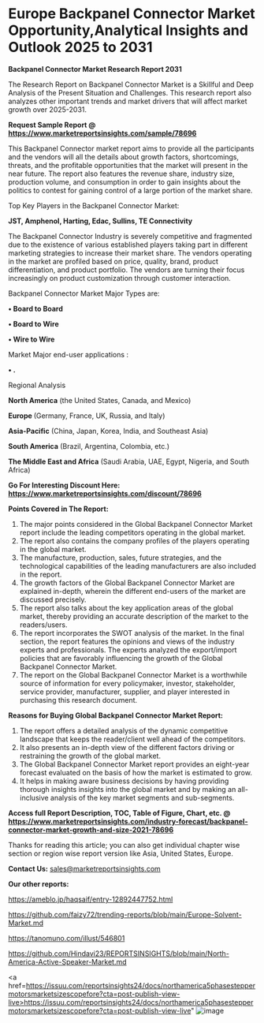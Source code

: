 # Europe Backpanel Connector Market Opportunity,Analytical Insights and Outlook 2025 to 2031

<strong>Backpanel Connector Market Research Report 2031</strong>

The Research Report on Backpanel Connector Market is a Skillful and Deep Analysis of the Present Situation and Challenges. This research report also analyzes other important trends and market drivers that will affect market growth over 2025-2031.

<strong>Request Sample Report @ <a href=https://www.marketreportsinsights.com/sample/78696>https://www.marketreportsinsights.com/sample/78696</a></strong>

This Backpanel Connector market report aims to provide all the participants and the vendors will all the details about growth factors, shortcomings, threats, and the profitable opportunities that the market will present in the near future. The report also features the revenue share, industry size, production volume, and consumption in order to gain insights about the politics to contest for gaining control of a large portion of the market share.

Top Key Players in the Backpanel Connector Market:

<strong>JST, Amphenol, Harting, Edac, Sullins, TE Connectivity</strong>

The Backpanel Connector Industry is severely competitive and fragmented due to the existence of various established players taking part in different marketing strategies to increase their market share. The vendors operating in the market are profiled based on price, quality, brand, product differentiation, and product portfolio. The vendors are turning their focus increasingly on product customization through customer interaction.

Backpanel Connector Market Major Types are:

<strong>• Board to Board

• Board to Wire

• Wire to Wire</strong>

Market Major end-user applications :

<strong>• .</strong>

Regional Analysis

</u><strong><b>North America</b></strong> (the United States, Canada, and Mexico)

<strong><b>Europe </b></strong>(Germany, France, UK, Russia, and Italy)

<strong><b>Asia-Pacific</b></strong> (China, Japan, Korea, India, and Southeast Asia)

<strong><b>South America</b></strong> (Brazil, Argentina, Colombia, etc.)

<strong><b>The Middle East and Africa</b></strong> (Saudi Arabia, UAE, Egypt, Nigeria, and South Africa)

<strong>Go For Interesting Discount Here: <a href=https://www.marketreportsinsights.com/discount/78696>https://www.marketreportsinsights.com/discount/78696</a></strong>

<strong>Points Covered in The Report:</strong>
<ol>
  <li>The major points considered in the Global Backpanel Connector Market report include the leading competitors operating in the global market.</li>
  <li>The report also contains the company profiles of the players operating in the global market.</li>
  <li>The manufacture, production, sales, future strategies, and the technological capabilities of the leading manufacturers are also included in the report.</li>
  <li>The growth factors of the Global Backpanel Connector Market are explained in-depth, wherein the different end-users of the market are discussed precisely.</li>
  <li>The report also talks about the key application areas of the global market, thereby providing an accurate description of the market to the readers/users.</li>
  <li>The report incorporates the SWOT analysis of the market. In the final section, the report features the opinions and views of the industry experts and professionals. The experts analyzed the export/import policies that are favorably influencing the growth of the Global Backpanel Connector Market.</li>
  <li>The report on the Global Backpanel Connector Market is a worthwhile source of information for every policymaker, investor, stakeholder, service provider, manufacturer, supplier, and player interested in purchasing this research document.</li>
</ol>
<strong>Reasons for Buying Global Backpanel Connector Market Report:</strong>

<ol>
  <li>The report offers a detailed analysis of the dynamic competitive landscape that keeps the reader/client well ahead of the competitors.</li>
  <li>It also presents an in-depth view of the different factors driving or restraining the growth of the global market.</li>
  <li>The Global Backpanel Connector Market report provides an eight-year forecast evaluated on the basis of how the market is estimated to grow.</li>
  <li>It helps in making aware business decisions by having providing thorough insights insights into the global market and by making an all-inclusive analysis of the key market segments and sub-segments.</li>
</ol>
<strong>Access full Report Description, TOC, Table of Figure, Chart, etc. @ <a href=https://www.marketreportsinsights.com/industry-forecast/backpanel-connector-market-growth-and-size-2021-78696>https://www.marketreportsinsights.com/industry-forecast/backpanel-connector-market-growth-and-size-2021-78696</a></strong>


Thanks for reading this article; you can also get individual chapter wise section or region wise report version like Asia, United States, Europe.

<strong>Contact Us:</strong>
sales@marketreportsinsights.com

<strong>Our other reports:</strong>

<a href=https://ameblo.jp/haqsaif/entry-12892447752.html>https://ameblo.jp/haqsaif/entry-12892447752.html</a>

<a href=https://github.com/faizy72/trending-reports/blob/main/Europe-Solvent-Market.md>https://github.com/faizy72/trending-reports/blob/main/Europe-Solvent-Market.md</a>

<a href=https://tanomuno.com/illust/546801>https://tanomuno.com/illust/546801</a>

<a href=https://github.com/Hindavi23/REPORTSINSIGHTS/blob/main/North-America-Active-Speaker-Market.md>https://github.com/Hindavi23/REPORTSINSIGHTS/blob/main/North-America-Active-Speaker-Market.md</a>

<a href=https://issuu.com/reportsinsights24/docs/northamerica5phasesteppermotorsmarketsizescopefore?cta=post-publish-view-live>https://issuu.com/reportsinsights24/docs/northamerica5phasesteppermotorsmarketsizescopefore?cta=post-publish-view-live</a>"
![image](https://github.com/user-attachments/assets/f838c116-766b-4d77-b180-39abf29c6fcf)
